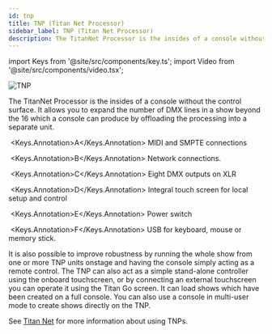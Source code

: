 ```yaml
---
id: tnp
title: TNP (Titan Net Processor)
sidebar_label: TNP (Titan Net Processor)
description: The TitanNet Processor is the insides of a console without the control surface.
---
```



import Keys from '@site/src/components/key.ts';
import Video from '@site/src/components/video.tsx';


![TNP](/docs/images/TNP.png)

The TitanNet Processor is the insides of a console without the control
surface. It allows you to expand the number of DMX lines in a show
beyond the 16 which a console can produce by offloading the processing
into a separate unit.



&nbsp;<Keys.Annotation>A</Keys.Annotation> MIDI and SMPTE connections



&nbsp;<Keys.Annotation>B</Keys.Annotation> Network connections.



&nbsp;<Keys.Annotation>C</Keys.Annotation> Eight DMX outputs on XLR



&nbsp;<Keys.Annotation>D</Keys.Annotation> Integral touch screen for local setup and control



&nbsp;<Keys.Annotation>E</Keys.Annotation> Power switch



&nbsp;<Keys.Annotation>F</Keys.Annotation> USB for keyboard, mouse or memory stick.

It is also possible to improve robustness by running the whole show from
one or more TNP units onstage and having the console simply acting as a
remote control. The TNP can also act as a simple stand-alone controller
using the onboard touchscreen, or by connecting an external touchscreen
you can operate it using the Titan Go screen. It can load shows which
have been created on a full console. You can also use a console in
multi-user mode to create shows directly on the TNP.

See [Titan Net](../titan-net.md) for more information about using TNPs.